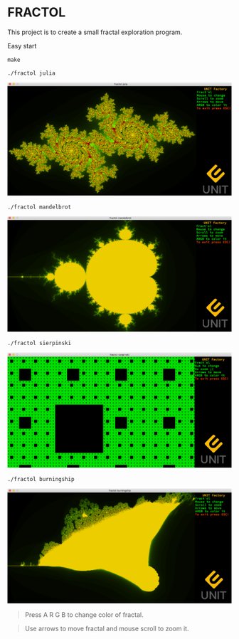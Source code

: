 # FRACTOL

This project is to create a small fractal exploration program.

Easy start
```
make
```
```
./fractol julia
```
![N|Solid](https://raw.githubusercontent.com/ykondrat/fractol/master/example/julia.png)
```
./fractol mandelbrot
```
![N|Solid](https://raw.githubusercontent.com/ykondrat/fractol/master/example/mandelbrot.png)
```
./fractol sierpinski
```
![N|Solid](https://raw.githubusercontent.com/ykondrat/fractol/master/example/sierpinski.png)
```
./fractol burningship
```
![N|Solid](https://raw.githubusercontent.com/ykondrat/fractol/master/example/burningship.png)

> Press A R G B to change color of fractal.

> Use arrows to move fractal and mouse scroll to zoom it.